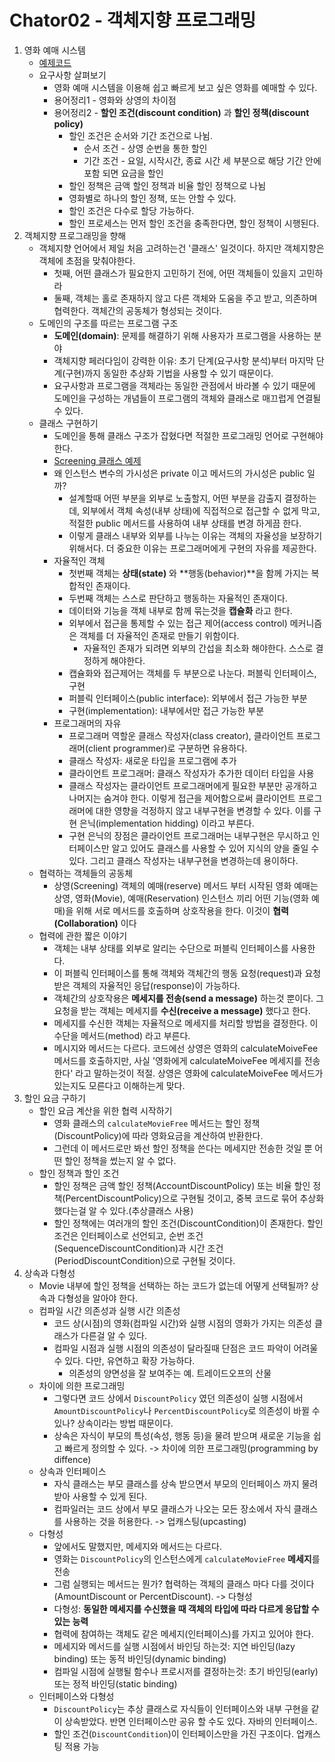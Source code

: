 # Chator02 - 객체지향 프로그래밍

1. 영화 예매 시스템
   * [예제코드](https://github.com/Eechul/book_object/tree/main/src/main/java/chapter02/movie)
   * 요구사항 살펴보기
     * 영화 예매 시스템을 이용해 쉽고 빠르게 보고 싶은 영화를 예매할 수 있다.
     * 용어정리1 - 영화와 상영의 차이점
     * 용어정리2 - **할인 조건(discount condition)** 과 **할인 정책(discount policy)**
       * 할인 조건은 순서와 기간 조건으로 나뉨. 
         * 순서 조건 - 상영 순번을 통한 할인
         * 기간 조건 - 요일, 시작시간, 종료 시간 세 부분으로 해당 기간 안에 포함 되면 요금을 할인
       * 할인 정책은 금액 할인 정책과 비율 할인 정책으로 나뉨
       * 영화별로 하나의 할인 정책, 또는 안할 수 있다.
       * 할인 조건은 다수로 할당 가능하다.
       * 할인 프로세스는 먼저 할인 조건을 충족한다면, 할인 정책이 시행된다.
2. 객체지향 프로그래밍을 향해
   * 객체지향 언어에서 제일 처음 고려하는건 '클래스' 일것이다. 하지만 객체지향은 객체에 초점을 맞춰야한다.
     * 첫째, 어떤 클래스가 필요한지 고민하기 전에, 어떤 객체들이 있을지 고민하라
     * 둘째, 객체는 홀로 존재하지 않고 다른 객체와 도움을 주고 받고, 의존하며 협력한다. 객체간의 공동체가 형성되는 것이다.
   * 도메인의 구조를 따르는 프로그램 구조
     * **도메인(domain)**: 문제를 해결하기 위해 사용자가 프로그램을 사용하는 분야
     * 객체지향 페러다임이 강력한 이유: 초기 단계(요구사항 분석)부터 마지막 단계(구현)까지 동일한 추상화 기법을 사용할 수 있기 때문이다.
     * 요구사항과 프로그램을 객체라는 동일한 관점에서 바라볼 수 있기 때문에 도메인을 구성하는 개념들이 프로그램의 객체와 클래스로 매끄럽게 연결될 수 있다.
   * 클래스 구현하기
     * 도메인을 통해 클래스 구조가 잡혔다면 적절한 프로그래밍 언어로 구현해야 한다.
     * [Screening 클래스 예제](https://github.com/Eechul/book_object/blob/main/src/main/java/chapter02/movie/Screening.java)
     * 왜 인스턴스 변수의 가시성은 private 이고 메서드의 가시성은 public 일까?
       * 설계할때 어떤 부분을 외부로 노출할지, 어떤 부분을 감출지 결정하는데, 외부에서 객체 속성(내부 상태)에 직접적으로 접근할 수 없게 막고, 적절한 public 메서드를 사용하여 내부 상태를 변경 하게끔 한다.
       * 이렇게 클래스 내부와 외부를 나누는 이유는 객체의 자율성을 보장하기 위해서다. 더 중요한 이유는 프로그래머에게 구현의 자유를 제공한다.
     * 자율적인 객체
       * 첫번째 객체는 **상태(state)** 와 **행동(behavior)**을 함께 가지는 복합적인 존재이다.
       * 두번째 객체는 스스로 판단하고 행동하는 자율적인 존재이다.
       * 데이터와 기능을 객체 내부로 함께 묶는것을 **캡슐화** 라고 한다.
       * 외부에서 접근을 통제할 수 있는 접근 제어(access control) 메커니즘은 객체를 더 자율적인 존재로 만들기 위함이다.
         * 자율적인 존재가 되려면 외부의 간섭을 최소화 해야한다. 스스로 결정하게 해야한다.
       * 캡슐화와 접근제어는 객체를 두 부분으로 나눈다. 퍼블릭 인터페이스, 구현
       * 퍼블릭 인터페이스(public interface): 외부에서 접근 가능한 부분
       * 구현(implementation): 내부에서만 접근 가능한 부분
     * 프로그래머의 자유
       * 프로그래머 역할운 클래스 작성자(class creator), 클라이언트 프로그래머(client programmer)로 구분하면 유용하다.
       * 클래스 작성자: 새로운 타입을 프로그램에 추가
       * 클라이언트 프로그래머: 클래스 작성자가 추가한 데이터 타입을 사용
       * 클래스 작성자는 클라이언트 프로그래머에게 필요한 부분만 공개하고 나머지는 숨겨야 한다. 이렇게 접근을 제어함으로써 클라이언트 프로그래머에 대한 영향을 걱정하지 않고 내부구현을 변경할 수 있다. 이를 구현 은닉(implementation hidding) 이라고 부른다.
       * 구현 은닉의 장점은 클라이언트 프로그래머는 내부구현은 무시하고 인터페이스만 알고 있어도 클래스를 사용할 수 있어 지식의 양을 줄일 수 있다. 그리고 클래스 작성자는 내부구현을 변경하는데 용이하다.
   * 협력하는 객체들의 공동체
     * 상영(Screening) 객체의 예매(reserve) 메서드 부터 시작된 영화 예매는 상영, 영화(Movie), 예매(Reservation) 인스턴스 끼리 어떤 기능(영화 예매)을 위해 서로 메서드를 호출하며 상호작용을 한다. 이것이 **협력(Collaboration)** 이다
   * 협력에 관한 짧은 이야기
     * 객체는 내부 상태를 외부로 알리는 수단으로 퍼블릭 인터페이스를 사용한다. 
     * 이 퍼블릭 인터페이스를 통해 객체와 객체간의 행동 요청(request)과 요청 받은 객체의 자율적인 응답(response)이 가능하다.
     * 객체간의 상호작용은 **메세지를 전송(send a message)** 하는것 뿐이다. 그 요청을 받는 객체는 메세지를 **수신(receive a message)** 했다고 한다.
     * 메세지를 수신한 객체는 자율적으로 메세지를 처리할 방법을 결정한다. 이 수단을 메서드(method) 라고 부른다.
     * 메시지와 메서드는 다르다. 코드에선 상영은 영화의 calculateMoiveFee 메서드를 호출하지만, 사실 '영화에게 calculateMoiveFee 메세지를 전송한다' 라고 말하는것이 적절. 상영은 영화에 calculateMoiveFee 메서드가 있는지도 모른다고 이해하는게 맞다.
3. 할인 요금 구하기
   * 할인 요금 계산을 위한 협력 시작하기
     * 영화 클래스의 `calculateMovieFree` 메서드는 할인 정책(DiscountPolicy)에 따라 영화요금을 계산하여 반환한다.
     * 그런데 이 메서드로만 봐선 할인 정책을 쓴다는 메세지만 전송한 것일 뿐 어떤 할인 정책을 썼는지 알 수 없다.
   * 할인 정책과 할인 조건
     * 할인 정책은 금액 할인 정책(AccountDiscountPolicy) 또는 비율 할인 정책(PercentDiscountPolicy)으로 구현될 것이고, 중복 코드로 묶어 추상화 했다는걸 알 수 있다.(추상클래스 사용)
     * 할인 정책에는 여러개의 할인 조건(DiscountCondition)이 존재한다. 할인 조건은 인터페이스로 선언되고, 순번 조건(SequenceDiscountCondition)과 시간 조건(PeriodDiscountCondition)으로 구현될 것이다.
4. 상속과 다형성
   * Movie 내부에 할인 정책을 선택하는 하는 코드가 없는데 어떻게 선택될까? 상속과 다형성을 알아야 한다.
   * 컴파일 시간 의존성과 실행 시간 의존성
     * 코드 상(시점)의 영화(컴파일 시간)와 실행 시점의 영화가 가지는 의존성 클래스가 다른걸 알 수 있다.
     * 컴파일 시점과 실행 시점의 의존성이 달라질때 단점은 코드 파악이 어려울 수 있다. 다만, 유연하고 확장 가능하다.
       * 의존성의 양면성을 잘 보여주는 예. 트레이드오프의 산물
   * 차이에 의한 프로그래밍
     * 그렇다면 코드 상에서 `DiscountPolicy` 였던 의존성이 실행 시점에서 `AmountDiscountPolicy`나 `PercentDiscountPolicy`로 의존성이 바뀔 수 있나? 상속이라는 방법 때문이다.
     * 상속은 자식이 부모의 특성(속성, 행동 등)을 물려 받으며 새로운 기능을 쉽고 빠르게 정의할 수 있다. -> 차이에 의한 프로그래밍(programming by diffence)
   * 상속과 인터페이스
     * 자식 클래스는 부모 클래스를 상속 받으면서 부모의 인터페이스 까지 물려 받아 사용할 수 있게 된다.
     * 컴파일러는 코드 상에서 부모 클래스가 나오는 모든 장소에서 자식 클래스를 사용하는 것을 허용한다. -> 업캐스팅(upcasting)
   * 다형성
     * 앞에서도 말했지만, 메세지와 메서드는 다르다.
     * 영화는 `DiscountPolicy`의 인스턴스에게 `calculateMovieFree` **메세지**를 전송
     * 그럼 실행되는 메서드는 뭔가? 협력하는 객체의 클래스 마다 다를 것이다(AmountDiscount or PercentDiscount). -> 다형성
     * 다형성: **동일한 메세지를 수신했을 때 객체의 타입에 따라 다르게 응답할 수 있는 능력**
     * 협력에 참여하는 객체도 같은 메세지(인터페이스)를 가지고 있어야 한다.
     * 메세지와 메서드를 실행 시점에서 바인딩 하는것: 지연 바인딩(lazy binding) 또는 동적 바인딩(dynamic binding)
     * 컴파일 시점에 실행될 함수나 프로시저를 결정하는것: 초기 바인딩(early) 또는 정적 바인딩(static binding)
   * 인터페이스와 다형성
     * `DiscountPolicy`는 추상 클래스로 자식들이 인터페이스와 내부 구현을 같이 상속받았다. 반면 인터페이스만 공유 할 수도 있다. 자바의 인터페이스.
     * 할인 조건(`DiscountCondition`)이 인터페이스만을 가진 구조이다. 업캐스팅 적용 가능

